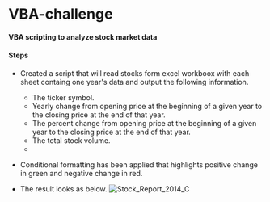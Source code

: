 

# VBA-challenge

#### VBA scripting to analyze stock market data

#### Steps

* Created a script that will read stocks form excel workboox with each sheet containg one year's data and output the following information.

  * The ticker symbol.
  * Yearly change from opening price at the beginning of a given year to the closing price at the end of that year.
  * The percent change from opening price at the beginning of a given year to the closing price at the end of that year.
  * The total stock volume.
  * 
* Conditional formatting has been applied that highlights positive change in green and negative change in red.

* The result looks as below.
![Stock_Report_2014_C](https://user-images.githubusercontent.com/81383838/119061370-d6371100-b999-11eb-8df3-9e005be59635.jpg)
